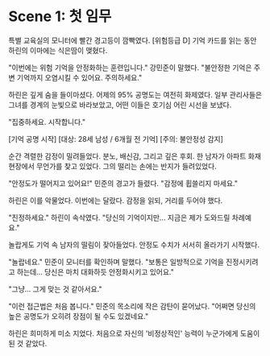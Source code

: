 # Scene 1: 첫 임무

특별 교육실의 모니터에 빨간 경고등이 깜빡였다. [위험등급 D] 기억 카드를 읽는 동안 하린의 이마에는 식은땀이 맺혔다.

"이번에는 위험 기억을 안정화하는 훈련입니다." 강민준이 말했다. "불안정한 기억은 주변 기억까지 오염시킬 수 있어요. 주의하세요."

하린은 깊게 숨을 들이마셨다. 어제의 95% 공명도는 여전히 화제였다. 일부 관리사들은 그녀를 경계의 눈빛으로 바라보았고, 어떤 이들은 호기심 어린 시선을 보냈다.

"집중하세요. 시작합니다."

[기억 공명 시작]
[대상: 28세 남성 / 6개월 전 기억]
[주의: 불안정성 감지]

순간 격렬한 감정이 밀려들었다. 분노, 배신감, 그리고 깊은 후회. 한 남자가 아파트 화재 현장에서 무언가를 찾고 있었다. 그의 떨리는 손에는 반지가 들려있었다.

"안정도가 떨어지고 있어요!" 민준의 경고가 들렸다. "감정에 휩쓸리지 마세요."

하린은 이를 악물었다. 이번에는 달랐다. 감정을 읽되, 거리를 두어야 했다.

"진정하세요." 하린이 속삭였다. "당신의 기억이지만... 지금은 제가 도와드릴 차례예요."

놀랍게도 기억 속 남자의 떨림이 잦아들었다. 안정도 수치가 서서히 올라가기 시작했다.

"놀랍네요." 민준이 모니터를 확인하며 말했다. "보통은 일방적으로 기억을 진정시키려고 하는데... 당신은 마치 대화하듯 안정화시키고 있어요."

"그냥... 그게 맞는 것 같아서요."

"이런 접근법은 처음 봅니다." 민준의 목소리에 작은 감탄이 묻어났다. "어쩌면 당신의 높은 공명도가 오히려 장점이 될 수도 있겠네요."

하린은 희미하게 미소 지었다. 처음으로 자신의 '비정상적인' 능력이 누군가에게 도움이 된 것 같았다.